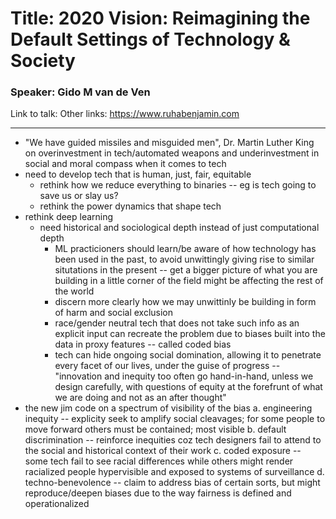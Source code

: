 # Title: 2020 Vision: Reimagining the Default Settings of Technology & Society
### Speaker: Gido M van de Ven
Link to talk:
Other links: https://www.ruhabenjamin.com

------------------------------------------

- "We have guided missiles and misguided men", Dr. Martin Luther King on overinvestment in tech/automated weapons and underinvestment in social and moral compass when it comes to tech
- need to develop tech that is human, just, fair, equitable
	- rethink how we reduce everything to binaries -- eg is tech going to save us or slay us?
	- rethink the power dynamics that shape tech
- rethink deep learning
	- need historical and sociological depth instead of just computational depth
		- ML practicioners should learn/be aware of how technology has been used in the past, to avoid unwittingly giving rise to similar situtations in the present -- get a bigger picture of what you are building in a little corner of the field might be affecting the rest of the world
		- discern more clearly how we may unwittinly be building in form of harm and social exclusion
		- race/gender neutral tech that does not take such info as an explicit input can recreate the problem due to biases built into the data in proxy features -- called coded bias
		- tech can hide ongoing social domination, allowing it to penetrate every facet of our lives, under the guise of progress
-- "innovation and inequity too often go hand-in-hand, unless we design carefully, with questions of equity at the forefrunt of what we are doing and not as an after thought"
- the new jim code on a spectrum of visibility of the bias
	a. engineering inequity -- explicity seek to amplify social cleavages; for some people to move forward others must be contained; most visible
	b. default discrimination -- reinforce inequities coz tech designers fail to attend to the social and historical context of their work
	c. coded exposure -- some tech fail to see racial differences while others might render racialized people hypervisible and exposed to systems of surveillance
	d. techno-benevolence -- claim to address bias of certain sorts, but might reproduce/deepen biases due to the way fairness is defined and operationalized

